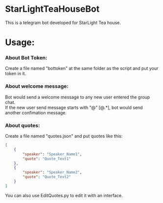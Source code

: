 # StarLightTeaHouseBot
This is a telegram bot developed for StarLight Tea house.  

# Usage:  
### About Bot Token:
Create a file named "bottoken" at the same folder as the script and put your token in it.  

### About welcome message:  
Bot would send a welcome message to any new user entered the group chat.  
If the new user send message starts with "@" [@.*], bot would send another confimation message.  

### About quotes:
Create a file named "quotes.json" and put quotes like this:
```json
[
    {
        "speaker": "Speaker_Name1",
        "quote": "Quote_Text1"
    },
    {
        "speaker": "Speaker_Name2",
        "quote": "Quote_Text2"
    }
]
```
You can also use EditQuotes.py to edit it with an interface.
